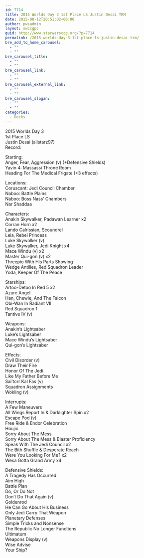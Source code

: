 ```yaml
---
id: 7714
title: 2015 Worlds Day 3 1st Place LS Justin Desai TRM
date: 2015-08-12T20:51:02+00:00
author: pwsadmin
layout: swccgpc
guid: http://www.starwarsccg.org/?p=7714
permalink: /2015-worlds-day-3-1st-place-ls-justin-desai-trm/
bre_add_to_home_carousel:
  - ""
  - ""
bre_carousel_title:
  - ""
  - ""
bre_carousel_link:
  - ""
  - ""
bre_carousel_external_link:
  - ""
  - ""
bre_carousel_slogan:
  - ""
  - ""
categories:
  - Decks
---
```

2015 Worlds Day 3  
1st Place LS  
Justin Desai (allstarz97)  
Record:

Starting:  
Anger, Fear, Aggression (v) (+Defensive Shields)  
Yavin 4: Massassi Throne Room  
Heading For The Medical Frigate (+3 effects)

Locations:  
Coruscant: Jedi Council Chamber  
Naboo: Battle Plains  
Naboo: Boss Nass’ Chambers  
Nar Shaddaa

Characters:  
Anakin Skywalker, Padawan Learner x2  
Corran Horn x2  
Lando Calrissian, Scoundrel  
Leia, Rebel Princess  
Luke Skywalker (v)  
Luke Skywalker, Jedi Knight x4  
Mace Windu (v) x2  
Master Qui-gon (v) x2  
Threepio With His Parts Showing  
Wedge Antilles, Red Squadron Leader  
Yoda, Keeper Of The Peace

Starships:  
Artoo-Detoo In Red 5 x2  
Azure Angel  
Han, Chewie, And The Falcon  
Obi-Wan In Radiant VII  
Red Squadron 1  
Tantive IV (v)

Weapons:  
Anakin&#8217;s Lightsaber  
Luke&#8217;s Lightsaber  
Mace Windu’s Lightsaber  
Qui-gon’s Lightsaber

Effects:  
Civil Disorder (v)  
Draw Their Fire  
Honor Of The Jedi  
Like My Father Before Me  
Sai’torr Kal Fas (v)  
Squadron Assignments  
Wokling (v)

Interrupts:  
A Few Maneuvers  
All Wings Report In & Darklighter Spin x2  
Escape Pod (v)  
Free Ride & Endor Celebration  
Houjix  
Sorry About The Mess  
Sorry About The Mess & Blaster Proficiency  
Speak With The Jedi Council x2  
The Bith Shuffle & Desperate Reach  
Were You Looking For Me? x2  
Wesa Gotta Grand Army x4

Defensive Shields:  
A Tragedy Has Occurred  
Aim High  
Battle Plan  
Do, Or Do Not  
Don’t Do That Again (v)  
Goldenrod  
He Can Go About His Business  
Only Jedi Carry That Weapon  
Planetary Defenses  
Simple Tricks and Nonsense  
The Republic No Longer Functions  
Ultimatum  
Weapons Display (v)  
Wise Advise  
Your Ship?